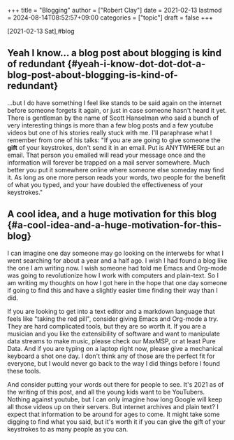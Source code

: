 +++
title = "Blogging"
author = ["Robert Clay"]
date = 2021-02-13
lastmod = 2024-08-14T08:52:57+09:00
categories = ["topic"]
draft = false
+++

<span class="timestamp-wrapper"><span class="timestamp">[2021-02-13 Sat]</span></span>,#blog


## Yeah I know... a blog post about blogging is kind of redundant {#yeah-i-know-dot-dot-dot-a-blog-post-about-blogging-is-kind-of-redundant}

...but I do have something I feel like stands to be said again on the internet
before someone forgets it again, or just in case someone hasn't heard it yet.
There is gentleman by the name of Scott Hanselman who said a bunch of very interesting
things is more than a few blog posts and a few youtube videos but one of his
stories really stuck with me.
I'll paraphrase what I remember from one of his talks: "If you are are going to
give someone the **gift** of your keystrokes, don't send it in an email. Put is
ANYTWHERE but an email. That person you emailed will read your message once and
the information will forever be trapped on a mail server somewhere. Much better
you put it somewhere online where someone else someday may find it. As long as
one more person reads your words, two people for the benefit of what you typed,
and your have doubled the effectiveness of your keystrokes."


## A cool idea, and a huge motivation for this blog {#a-cool-idea-and-a-huge-motivation-for-this-blog}

I can imagine one day someone may go looking on the interwebs for what I went
searching for about a year and a half ago. I wish I had found a blog like the
one I am writing now. I wish someone had told me Emacs and Org-mode was going to
revolutionize how I work with computers and plain-text. So I am writing my
thoughts on how I got here in the hope that one day someone if going to find this
and have a slightly easier time finding their way than I did.

If you are looking to get into a text editor and a markdown language that feels
like "taking the red pill", consider giving Emacs and Org-mode a try. They are
hard complicated tools, but they are so worth it. If you are a musician and you
like the extensibility of software and want to manipulate data streams to make
music, please check our MaxMSP, or at least Pure Data. And if you are typing on
a laptop right now, please give a mechanical keyboard a shot one day. I don't
think any of those are the perfect fit for everyone, but I would never go back
to the way I did things before I found these tools.

And consider putting your words out there for people to see. It's 2021 as of the
writing of this post, and all the young kids want to be YouTubers. Nothing
against youtube, but I can only imagine how long Google will keep all those
videos up on their servers. But internet archives and plain text? I expect that
information to be around for ages to come. It might take some digging to find
what you said, but it's worth it if you can give the gift of your keystrokes to
as many people as you can.
